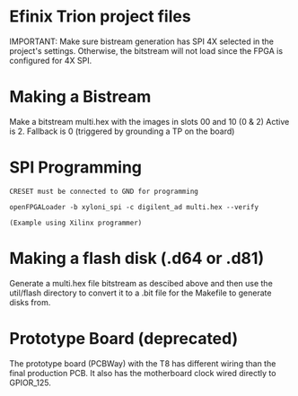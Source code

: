 # Efinix Trion project files

IMPORTANT: Make sure bistream generation has SPI 4X
selected in the project's settings.  Otherwise, the
bitstream will not load since the FPGA is configured
for 4X SPI.

# Making a Bistream

Make a bitstream multi.hex with the images in slots 00 and 10 (0 & 2)
Active is 2.  Fallback is 0 (triggered by grounding a TP on the board)

# SPI Programming

    CRESET must be connected to GND for programming

    openFPGALoader -b xyloni_spi -c digilent_ad multi.hex --verify

    (Example using Xilinx programmer)

# Making a flash disk (.d64 or .d81)

Generate a multi.hex file bitstream as descibed above
and then use the util/flash directory to convert it to a .bit file
for the Makefile to generate disks from.

# Prototype Board (deprecated)

The prototype board (PCBWay) with the T8 has different wiring than the final
production PCB.  It also has the motherboard clock wired directly
to GPIOR_125.


